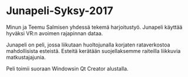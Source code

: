 # Junapeli-Syksy-2017
Minun ja Teemu Salmisen yhdessä tekemä harjoitustyö. Junapeli käyttää hyväksi VR:n avoimen rajapinnan dataa. 

Junapeli on peli, jossa liikutaan huoltojunalla korjaten rataverkostoa mahdollisista esteistä. Esteitä kerätään suojellaksemme raiteilla liikkuvia matkustajajunia.

Peli toimii suoraan Windowsin Qt Creator alustalla.
